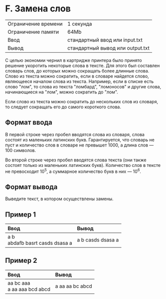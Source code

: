 # F. Замена слов

<table>
  <tr>
      <td>Ограничение времени</td>
      <td>1 секунда</td>
  </tr>
  <tr>
      <td>Ограничение памяти</td>
      <td>64Mb</td>
  </tr>
  <tr>
      <td>Ввод</td>
      <td>стандартный ввод или input.txt</td>
  </tr>
  <tr>
      <td>Вывод</td>
      <td>стандартный вывод или output.txt</td>
  </tr>
</table>

С целью экономии чернил в картридже принтера было принято решение укоротить некоторые слова в тексте. Для этого был составлен 
словарь слов, до которых можно сокращать более длинные слова. Слово из текста можно сократить, если в словаре найдется слово, 
являющееся началом слова из текста. Например, если в списке есть слово "лом", то слова из текста "ломбард", "ломоносов" и 
другие слова, начинающиеся на "лом", можно сократить до "лом".  

Если слово из текста можно сократить до нескольких слов из словаря, то следует сокращать его до самого короткого слова.

## Формат ввода
В первой строке через пробел вводятся слова из словаря, слова состоят из маленьких латинских букв. Гарантируется, что словарь не пуст и количество 
слов в словаре не превышет 1000, а длина слов — 100 символов.  

Во второй строке через пробел вводятся слова текста (они также состоят только из маленьких латинских букв). Количество слов в тексте не 
превосходит 10<sup>5</sup>, а суммарное количество букв в них — 10<sup>6</sup>.

## Формат вывода
Выведите текст, в котором осуществлены замены.

## Пример 1
<table>
  <thead>
    <tr>
      <th align= "left">Ввод</th>
      <th align= "left">Вывод</th>
    </tr>
  </thead>
  <tbody>
    <tr>
      <td>
        a b</br>
        abdafb basrt casds dsasa a
      </td>
      <td>
        a b casds dsasa a
      </td>
    </tr>
  </tbody>
</table>

## Пример 2
<table>
  <thead>
    <tr>
      <th align= "left">Ввод</th>
      <th align= "left">Вывод</th>
    </tr>
  </thead>
  <tbody>
    <tr>
      <td>
        aa bc aaa</br>
        a aa aaa bcd abcd
      </td>
      <td>
        a aa aa bc abcd
      </td>
    </tr>
  </tbody>
</table>
